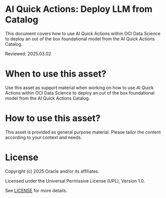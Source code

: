 # AI Quick Actions: Deploy LLM from Catalog
 
This document covers how to use AI Quick Actions within OCI Data Science to deploy an out of the box foundational model from the AI Quick Actions Catalog.

Reviewed: 2025.03.02
 

# When to use this asset?

Use this asset as support material when working on how to use AI Quick Actions within OCI Data Science to deploy an out of the box foundational model from the AI Quick Actions Catalog.


# How to use this asset?

This asset is provided as general purpose material. Please tailor the content according to your context and needs.


# License
 
Copyright (c) 2025 Oracle and/or its affiliates.
 
Licensed under the Universal Permissive License (UPL), Version 1.0.
 
See [LICENSE](https://github.com/oracle-devrel/technology-engineering/blob/main/LICENSE) for more details.
